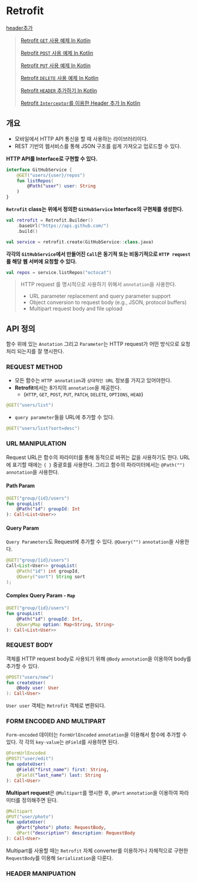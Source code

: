 # Retrofit
[header추가](https://velog.io/@dabin/%EC%95%88%EB%93%9C%EB%A1%9C%EC%9D%B4%EB%93%9CRetrofit)

> [Retrofit ``GET`` 사용 예제 In Kotlin](https://devgeek.tistory.com/)
> 
> [Retrofit ``POST`` 사용 예제 In Kotlin](https://devgeek.tistory.com/)
> 
> [Retrofit ``PUT`` 사용 예제 In Kotlin](https://devgeek.tistory.com/)
> 
> [Retrofit ``DELETE`` 사용 예제 In Kotlin](https://devgeek.tistory.com/)
> 
> [Retrofit ``HEADER`` 추가하기 In Kotlin](https://devgeek.tistory.com/)
> 
> [Retrofit ``Interceptor``를 이용한 Header 추가 In Kotlin](https://devgeek.tistory.com/)

## 개요
<p>


- 모바일에서 HTTP API 통신을 할 때 사용하는 라이브러리이다.
- REST 기반의 웹서비스를 통해 JSON 구조를 쉽게 가져오고 업로드할 수 있다.

</p> 

<p>

<strong>HTTP API를 Interface로 구현할 수 있다.</strong>
``` kotlin
interface GitHubService {
    @GET("users/{user}/repos")
    fun listRepos(
        @Path("user") user: String
    )
}
```
</p>
<p>

<strong>``Retrofit`` class는 위에서 정의한 ``GitHubService`` Interface의 구현체를 생성한다.</strong>
``` Kotlin
val retrofit = Retrofit.Builder()
    .baseUrl("https://api.github.com/")
    .build()

val service = retrofit.create(GitHubService::class.java)
```

</p>
<p>

<strong>각각의 ``GitHubService``에서 만들어진 ``Call``은 동기적 또는 비동기적으로 ``HTTP request``를 해당 웹 서버에 요청할 수 있다.</strong>
``` kotlin
val repos = service.listRepos("octocat")
```

</p>
<p>

>HTTP request 를 명시적으로 사용하기 위해서 ``annotation``을 사용한다.
> -   URL parameter replacement and query parameter support
>-   Object conversion to request body (e.g., JSON, protocol buffers)
>-   Multipart request body and file upload


</p>

## API 정의
<p>

함수 위에 있는 ``Anotation`` 그리고 ``Parameter``는 HTTP request가 어떤 방식으로 요청 처리 되는지를 잘 명시한다. 

</p>

### REQUEST METHOD
<p>

- 모든 함수는 ``HTTP annotation``과 ``상대적인 URL`` 정보를 가지고 있어야한다.
- <strong>Retrofit</strong>에서는 8가지의 ``annotation``을 제공한다.
	- {``HTTP``,  ``GET``, ``POST``, ``PUT``, ``PATCH``, ``DELETE``, ``OPTIONS``, ``HEAD``}
``` java
@GET("users/list")
```

- ``query parameter``들을 URL에 추가할 수 있다.
``` java
@GET("users/list?sort=desc")
``` 

</p>

### URL MANIPULATION
<p>

Request URL은 함수의 파라미터를 통해 동적으로 바뀌는 값을 사용하기도 한다. URL에 표기할 때에는 ``{ }`` 중괄호를 사용한다. 그리고 함수의 파라미터에서는 ``@Path("")`` ``annotation``을 사용한다.

</p>

#### Path Param
``` Kotlin
@GET("group/{id}/users")
fun groupList(
    @Path("id") groupId: Int
): Call<List<User>>
```

#### Query Param
``Query Parameters``도 Request에 추가할 수 있다. ``@Query("")`` ``annotation``을 사용한다.
```java
@GET("group/{id}/users")
Call<List<User>> groupList(
	@Path("id") int groupId,
	@Query("sort") String sort
);

```

#### Complex Query Param - ``Map``
``` Kotlin
@GET("group/{id}/users")
fun groupList(
    @Path("id") groupId: Int,
    @QueryMap option: Map<String, String>
): Call<List<User>>
```

### REQUEST BODY
<p>

객체를 HTTP request body로 사용되기 위해 ``@Body`` ``annotation``을 이용하여 body를 추가할 수 있다.

``` kotlin
@POST("users/new")
fun createUser(
    @Body user: User
): Call<User>
```

``User user`` 객체는 ``Retrofit`` 객체로 변환되다.

</p>

### FORM ENCODED AND MULTIPART
<p>

``Form-encoded`` 데이터는 ``FormUrlEncoded`` ``annotation``을 이용해서 함수에 추가할 수 있다.
각 각의 ``key-value``는 ``@Field``를 사용하면 된다.

``` Kotlin
@FormUrlEncoded
@POST("user/edit")
fun updateUser(
    @Field("first_name") first: String,
    @Field("last_name") last: String
): Call<User>
```
</p>

<p>

<strong>Multipart request</strong>은 ``@Multipart``를 명시한 후, ``@Part`` ``annotation``을 이용하여 파라미터를 정의해주면 된다.

``` Kotlin
@Multipart
@PUT("user/photo")
fun updateUser(
    @Part("photo") photo: RequestBody,
    @Part("description") description: RequestBody
): Call<User>
```
Multipart를 사용할 때는 ``Retrofit`` 자체 converter를 이용하거나 자체적으로 구현한 ``RequestBody``를  이용해  ``Serialization``을 다룬다.

</p>

### HEADER MANIPUATION
